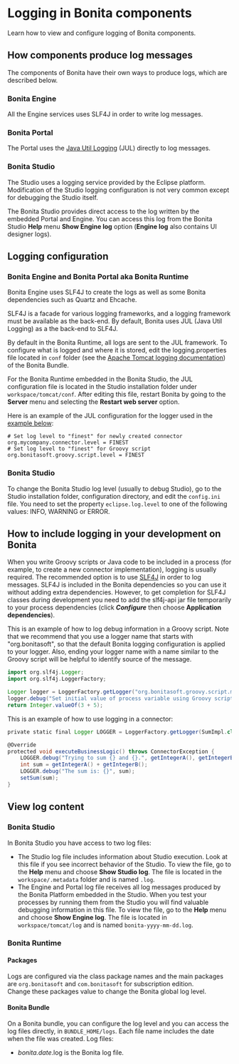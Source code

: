 # Logging in Bonita components

Learn how to view and configure logging of Bonita components.

## How components produce log messages

The components of Bonita have their own ways to produce logs, which are described below.

### Bonita Engine

All the Engine services uses SLF4J in order to write log messages.

### Bonita Portal

The Portal uses the [Java Util Logging](http://docs.oracle.com/javase/8/docs/api/java/util/logging/package-summary.html) (JUL) directly to log messages.

### Bonita Studio

The Studio uses a logging service provided by the Eclipse platform. Modification of the Studio logging configuration is not very common except for debugging the Studio itself.

The Bonita Studio provides direct access to the log written by the embedded Portal and Engine. You can access this log from the Bonita Studio **Help** menu **Show Engine log** option (**Engine log** also contains UI designer logs).

## Logging configuration

### Bonita Engine and Bonita Portal aka Bonita Runtime

Bonita Engine uses SLF4J to create the logs as well as some Bonita dependencies such as Quartz and Ehcache.

SLF4J is a facade for various logging frameworks, and a logging framework must be available as the back-end. By default, Bonita uses JUL (Java Util Logging) as a the back-end to SLF4J.

By default in the Bonita Runtime, all logs are sent to the JUL framework. To configure what is logged and where it is stored, edit the logging.properties file located in `conf` folder (see the [Apache Tomcat logging documentation](http://tomcat.apache.org/tomcat-8.5-doc/logging.html)) of the Bonita Bundle.

For the Bonita Runtime embedded in the Bonita Studio, the JUL configuration file is located in the Studio installation folder under
`workspace/tomcat/conf`. After editing this file, restart Bonita by going to the **Server** menu and selecting the **Restart web server** option.

Here is an example of the JUL configuration for the logger used in the [example below](#your_log):

```properties
# Set log level to "finest" for newly created connector
org.mycompany.connector.level = FINEST
# Set log level to "finest" for Groovy script
org.bonitasoft.groovy.script.level = FINEST
```

### Bonita Studio

To change the Bonita Studio log level (usually to debug Studio), go to the Studio installation folder, configuration directory, and edit the `config.ini` file. You need to set the property `eclipse.log.level` to one of the following values: INFO, WARNING or ERROR.

## How to include logging in your development on Bonita

When you write Groovy scripts or Java code to be included in a process (for example, to create a new connector implementation), logging is usually required. The recommended option is to use [SLF4J](http://www.slf4j.org/) in order to log messages. SLF4J is included in the Bonita dependencies so you can use it without adding extra dependencies. However, to get completion for SLF4J classes during development you need to add the slf4j-api jar file temporarily to your process dependencies (click **_Configure_** then choose **Application dependencies**).

This is an example of how to log debug information in a Groovy script. Note that we recommend that you use a logger name that starts with "org.bonitasoft", so that the default Bonita logging configuration is applied to your logger. Also, ending your logger name with a name similar to the Groovy script will be helpful to identify source of the message.

```groovy
import org.slf4j.Logger;
import org.slf4j.LoggerFactory;

Logger logger = LoggerFactory.getLogger("org.bonitasoft.groovy.script.my_int_init_script");
logger.debug("Set initial value of process variable using Groovy script");
return Integer.valueOf(3 + 5);
```

This is an example of how to use logging in a connector:

```groovy
private static final Logger LOGGER = LoggerFactory.getLogger(SumImpl.class); 

@Override 
protected void executeBusinessLogic() throws ConnectorException {
    LOGGER.debug("Trying to sum {} and {}.", getIntegerA(), getIntegerB());
    int sum = getIntegerA() + getIntegerB(); 
    LOGGER.debug("The sum is: {}", sum);
    setSum(sum);
}
```

## View log content

### Bonita Studio

In Bonita Studio you have access to two log files:

- The Studio log file includes information about Studio execution. Look at this file if you see incorrect behavior of the Studio. To view the file, go to the **Help** menu and choose **Show Studio log**. The file is located in the `workspace/.metadata` folder and is named `.log`. 
- The Engine and Portal log file receives all log messages produced by the Bonita Platform embedded in the Studio. When you test your processes by running them from the Studio you will find valuable debugging information in this file. To view the file, go to the **Help** menu and choose **Show Engine log**. The file is located in `workspace/tomcat/log` and is named `bonita-yyyy-mm-dd.log`.

### Bonita Runtime

#### Packages

Logs are configured via the class package names and the main packages are `org.bonitasoft` and `com.bonitasoft` for subscription edition.  
Change these packages value to change the Bonita global log level.

#### Bonita Bundle

On a Bonita bundle, you can configure the log level and you can access the log files directly, in `BUNDLE_HOME/logs`. 
Each file name includes the date when the file was created. Log files:
* _bonita.date_.log is the Bonita log file.
